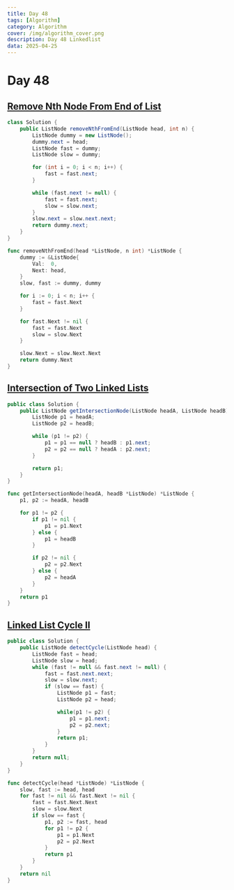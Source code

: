 ```yaml
---
title: Day 48
tags: [Algorithm]
category: Algorithm
cover: /img/algorithm_cover.png
description: Day 48 Linkedlist
data: 2025-04-25
---
```


# Day 48

## [Remove Nth Node From End of List](https://leetcode.com/problems/remove-nth-node-from-end-of-list/description/)

```java
class Solution {
    public ListNode removeNthFromEnd(ListNode head, int n) {
        ListNode dummy = new ListNode();
        dummy.next = head;
        ListNode fast = dummy;
        ListNode slow = dummy;

        for (int i = 0; i < n; i++) {
            fast = fast.next;
        }

        while (fast.next != null) {
            fast = fast.next;
            slow = slow.next;
        }
        slow.next = slow.next.next;
        return dummy.next;
    }
}
```

```go
func removeNthFromEnd(head *ListNode, n int) *ListNode {
	dummy := &ListNode{
		Val:  0,
		Next: head,
	}
	slow, fast := dummy, dummy

	for i := 0; i < n; i++ {
		fast = fast.Next
	}

	for fast.Next != nil {
		fast = fast.Next
		slow = slow.Next
	}

	slow.Next = slow.Next.Next
	return dummy.Next
}

```

## [Intersection of Two Linked Lists](https://leetcode.com/problems/intersection-of-two-linked-lists/description/)

```java
public class Solution {
    public ListNode getIntersectionNode(ListNode headA, ListNode headB) {
        ListNode p1 = headA;
        ListNode p2 = headB;

        while (p1 != p2) {
            p1 = p1 == null ? headB : p1.next;
            p2 = p2 == null ? headA : p2.next;  
        }

        return p1;
    }
}
```

```go
func getIntersectionNode(headA, headB *ListNode) *ListNode {
	p1, p2 := headA, headB

	for p1 != p2 {
		if p1 != nil {
			p1 = p1.Next
		} else {
			p1 = headB
		}

		if p2 != nil {
			p2 = p2.Next
		} else {
			p2 = headA
		}
	}
	return p1
}
```

## [Linked List Cycle II](https://leetcode.com/problems/linked-list-cycle-ii/description/)

```java
public class Solution {
    public ListNode detectCycle(ListNode head) {
        ListNode fast = head;
        ListNode slow = head;
        while (fast != null && fast.next != null) {
            fast = fast.next.next;
            slow = slow.next;
            if (slow == fast) {
                ListNode p1 = fast;
                ListNode p2 = head;

                while(p1 != p2) {
                    p1 = p1.next;
                    p2 = p2.next;
                }
                return p1;
            }
        }
        return null;
    }
}
```

```go
func detectCycle(head *ListNode) *ListNode {
	slow, fast := head, head
	for fast != nil && fast.Next != nil {
		fast = fast.Next.Next
		slow = slow.Next
		if slow == fast {
			p1, p2 := fast, head
			for p1 != p2 {
				p1 = p1.Next
				p2 = p2.Next
			}
			return p1
		}
	}
	return nil
}
```


